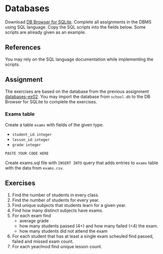 # Databases

Download [DB Browser for SQLite](https://sqlitebrowser.org/). Complete all
assignments in the DBMS using SQL language. Copy the SQL scripts into the fields
below. Some scripts are already given as an example.

## References

You may rely on the SQL language documentation while implementing the scripts.

## Assignment

The exercises are based on the database from the previous assignment
[databases-ex02](https://github.com/prog-1/databases-ex02). You may import the database from `school.db` to the DB Browser for SQLite to complete the exercises.

### Exams table

Create a table `exams` with fields of the given type:

* `student_id`: `integer`
* `lesson_id`: `integer`
* `grade`: `integer`

```sql
PASTE YOUR CODE HERE
```

Create exams.sql file with `INSERT INTO` query that adds entries to `exams` table with the data from `exams.csv`.

## Exercises

1. Find the number of students in every class.
2. Find the number of students for every year.
3. Find unique subjects that students learn for a given year.
4. Find how many distinct subjects have exams.
5. For each exam find
    - average grade
    - how many students passed (4+) and how many failed (<4) the exam.
    - how many students did not attend the exam
6. For each student that has at least a single exam scheuled find passed, failed and missed exam count.
7. For each year/mod find unique lesson count.
